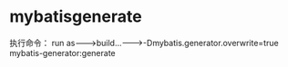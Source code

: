 # mybatisgenerate
执行命令：
run as--->build...--->-Dmybatis.generator.overwrite=true mybatis-generator:generate
